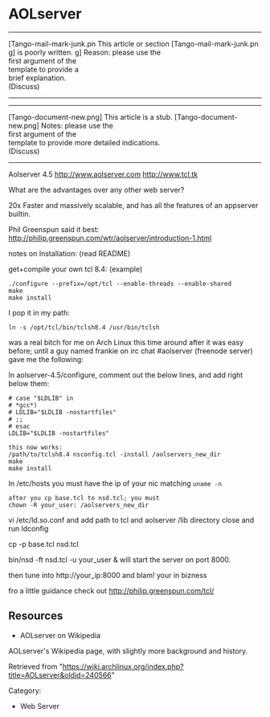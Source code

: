 AOLserver
=========

  ------------------------ ------------------------ ------------------------
  [Tango-mail-mark-junk.pn This article or section  [Tango-mail-mark-junk.pn
  g]                       is poorly written.       g]
                           Reason: please use the   
                           first argument of the    
                           template to provide a    
                           brief explanation.       
                           (Discuss)                
  ------------------------ ------------------------ ------------------------

  ------------------------ ------------------------ ------------------------
  [Tango-document-new.png] This article is a stub.  [Tango-document-new.png]
                           Notes: please use the    
                           first argument of the    
                           template to provide more 
                           detailed indications.    
                           (Discuss)                
  ------------------------ ------------------------ ------------------------

Aolserver 4.5 http://www.aolserver.com http://www.tcl.tk

What are the advantages over any other web server?

20x Faster and massively scalable, and has all the features of an
appserver builtin.

Phil Greenspun said it best:
http://philip.greenspun.com/wtr/aolserver/introduction-1.html

notes on Installation: (read README)

get+compile your own tcl 8.4: (example)

    ./configure --prefix=/opt/tcl --enable-threads --enable-shared
    make
    make install

I pop it in my path:

    ln -s /opt/tcl/bin/tclsh8.4 /usr/bin/tclsh

was a real bitch for me on Arch Linux this time around after it was easy
before; until a guy named frankie on irc chat #aolserver (freenode
server) gave me the following:

In aolserver-4.5/configure, comment out the below lines, and add right
below them:

    # case "$LDLIB" in
    # *gcc*)
    # LDLIB="$LDLIB -nostartfiles"
    # ;;
    # esac
    LDLIB="$LDLIB -nostartfiles"

    this now works:
    /path/to/tclsh8.4 nsconfig.tcl -install /aolservers_new_dir
    make
    make install

In /etc/hosts you must have the ip of your nic matching `uname -n`

    after you cp base.tcl to nsd.tcl; you must 
    chown -R your_user: /aolservers_new_dir 

vi /etc/ld.so.conf and add path to tcl and aolserver /lib directory
close and run ldconfig

cp -p base.tcl nsd.tcl

bin/nsd -ft nsd.tcl -u your_user & will start the server on port 8000.

then tune into http://your_ip:8000 and blam! your in bizness

fro a little guidance check out http://philip.greenspun.com/tcl/

Resources
---------

-   AOLserver on Wikipedia

AOLserver's Wikipedia page, with slightly more background and history.

Retrieved from
"https://wiki.archlinux.org/index.php?title=AOLserver&oldid=240566"

Category:

-   Web Server
